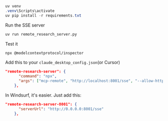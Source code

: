 ```powershell
uv venv
.venv\Scripts\activate
uv pip install -r requirements.txt
```



Run the SSE server

```bash
uv run remote_research_server.py
````

Test it

```bash
npx @modelcontextprotocol/inspector
```

Add this to your `claude_desktop_config.json`(or Cursor)

```json
"remote-research-server": {
      "command": "npx",
      "args": ["mcp-remote", "http://localhost:8001/sse", "--allow-http"]
    },
```

In Windsurf, it's easier. Just add this:

```json
"remote-research-server-8001": {
      "serverUrl": "http://0.0.0.0:8001/sse"
    },
```
